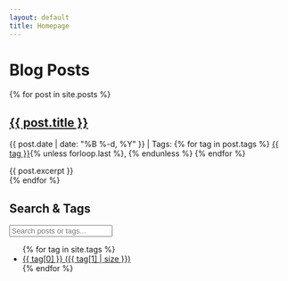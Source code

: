 ```yaml
---
layout: default
title: Homepage
---
```

<div class="content-wrapper">
  <main class="main-content">
    <h1>Blog Posts</h1>
    <div id="all-posts">
      {% for post in site.posts %}
      <article class="post" data-tags="{{ post.tags | join: ',' }}">
        <h2><a href="{{ post.url | relative_url }}">{{ post.title }}</a></h2>
        <p class="post-meta">
          {{ post.date | date: "%B %-d, %Y" }} |
          Tags:
          {% for tag in post.tags %}
          <a href="#" class="tag-link" data-tag="{{ tag | downcase }}">{{ tag }}</a>{% unless forloop.last %}, {% endunless %}
          {% endfor %}
        </p>
        {{ post.excerpt }}
      </article>
      {% endfor %}
    </div>
  </main>
  <aside class="tag-sidebar">
    <h2>Search & Tags</h2>
    <input type="text" id="search-input" placeholder="Search posts or tags...">
    <ul class="tag-cloud">
      {% for tag in site.tags %}
      <li>
        <a href="#" class="tag-link" data-tag="{{ tag[0] | downcase }}">
          {{ tag[0] }} <span>({{ tag[1] | size }})</span>
        </a>
      </li>
      {% endfor %}
    </ul>
  </aside>
</div>
<div id="search-results" style="display: none;">
  <h2>Search Results</h2>
  <div id="results-container"></div>
</div>
<div id="tag-results" style="display: none;">
  <h2>Articles tagged with "<span id="current-tag"></span>"</h2>
  <div id="tagged-posts"></div>
</div>
<p><a href="#" id="back-to-all" style="display: none;">Back to all posts</a></p>
<script src="{{ '/assets/js/search-tags.js' | relative_url }}"></script>